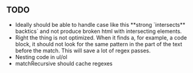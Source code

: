 TODO
----

* Ideally should be able to handle case like this \*\*strong \`intersects\*\* backtics\` and
  not produce broken html with intersecting elements.
* Right the thing is not optimized. When it finds a, for example, a code block, it should not look for the same pattern
  in the part of the text before the match. This will save a lot of regex passes.
* Nesting code in ul/ol
* matchRecursive should cache regexes